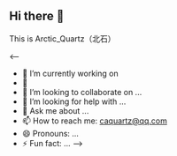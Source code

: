 ## Hi there 👋

This is Arctic_Quartz（北石）


<--
- 🔭 I’m currently working on 
- 🌱 
- 👯 I’m looking to collaborate on ...
- 🤔 I’m looking for help with ...
- 💬 Ask me about ...
- 📫 How to reach me: caquartz@qq.com
- 😄 Pronouns: ...
- ⚡ Fun fact: ...
-->

